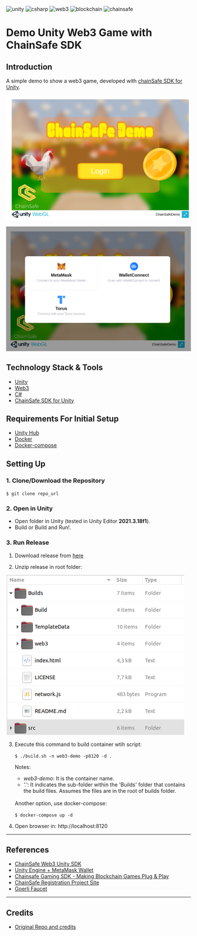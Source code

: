 ![unity](https://img.shields.io/badge/unity-informational?style=flat&logo=unity&logoColor=white&color=6aa6f8)
![csharp](https://img.shields.io/badge/csharp-informational?style=flat&logo=csharp&logoColor=white&color=6aa6f8)
![web3](https://img.shields.io/badge/web3-informational?style=flat&logo=web3&logoColor=white&color=6aa6f8)
![blockchain](https://img.shields.io/badge/blockchain-informational?style=flat&logo=blockchain&logoColor=white&color=6aa6f8)
![chainsafe](https://img.shields.io/badge/chainsafe-informational?style=flat&logo=chainsafe&logoColor=white&color=6aa6f8)

# Demo Unity Web3 Game with ChainSafe SDK

## Introduction

A simple demo to show a web3 game, developed with [chainSafe SDK for Unity](https://github.com/ChainSafe/web3.unity).

![app demo](./.doc/images/demo.png)

![wallets](./.doc/images/wallets.png)


## Technology Stack & Tools

- [Unity](https://unity.com/)
- [Web3](https://en.wikipedia.org/wiki/Web3)
- [C#](https://learn.microsoft.com/es-es/dotnet/csharp/)
- [ChainSafe SDK for Unity](https://github.com/ChainSafe/web3.unity)

## Requirements For Initial Setup

- [Unity Hub](https://unity.com/download)
- [Docker](https://docs.docker.com/engine/install/)
- [Docker-compose](https://docs.docker.com/compose/)

## Setting Up

### 1. Clone/Download the Repository
  
  `$ git clone repo_url`

### 2. Open in Unity
  
  - Open folder in Unity (tested in Unity Editor **2021.3.18f1**).
  - Build or Build and Run!.

### 3. Run Release

1. Download release from [here](https://github.com/dappsar/unity-web3-chainsafe-demo/releases/download/v1.0.0/release-v1.0.0.zip)

2. Unzip release in root folder:

![release image](./.doc/images/release.png)

3. Execute this command to build container wtih script:

    `$ ./build.sh -n web3-demo -p8120 -d .`

    Notes: 
      - _web3-demo_: It is the container name.
      - _'.'_: It indicates the sub-folder within the 'Builds' folder that contains the build files. Assumes the files are in the root of builds folder.

    <br/>
    Another option, use docker-compose: 
    
    `$ docker-compose up -d`


4. Open browser in: http://localhost:8120

---

## References

- [ChainSafe Web3 Unity SDK](https://docs.gaming.chainsafe.io/)
- [Unity Engine + MetaMask Wallet](https://medium.com/coinmonks/unity-engine-metamask-wallet-6797d4699e45)
- [Chainsafe Gaming SDK - Making Blockchain Games Plug & Play](https://www.youtube.com/watch?v=qa2TatYgvYs)
- [ChainSafe Registration Project Site](https://dashboard.gaming.chainsafe.io/)
- [Goerli Faucet](https://goerli-faucet.pk910.de/)

----

## Credits 

- [Original Repo and credits](https://github.com/ChainSafe/ChainSafe-Demo-WebGLProject-Files)




